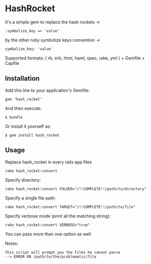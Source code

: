 # HashRocket

It's a simple gem to replace the hash rockets -> 

    :symbolize_key => 'value'

by the other ruby symbolize keys convention ->

    symbolize_key: 'value'

Supported formats: ( rb, erb, html, haml, spec, rake, yml ) + Gemfile + Capfile
  
## Installation

Add this line to your application's Gemfile:

    gem 'hash_rocket'

And then execute:

    $ bundle

Or install it yourself as:

    $ gem install hash_rocket

## Usage

Replace hash_rocket in every rails app files
  
    rake hash_rocket:convert

Specify directory:

    rake hash_rocket:convert FOLDER="/!!COMPLETE!!/path/to/directory"

Specify a single file path:
    
    rake hash_rocket:convert TARGET="/!!COMPLETE!!/path/to/file"

Specify verbose mode (print all the matching string):

    rake hash_rocket:convert VERBOSE="true"

You can pass more than one option as well

Notes:

    This script will prompt you the files he cannot parse
    --> ERROR ON /path/to/the/problematic/file
